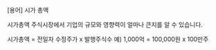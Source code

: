 [용어] 시가 총액

시가총액
주식시장에서 기업의 규모와 영향력이 얼마나 큰지를 알 수 있습니다.

시가총액 = 전일자 수정주가 x 발행주식수
예) 1,000억 = 100,000원 x 100만주